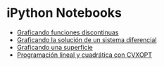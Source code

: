 iPython Notebooks
=================

* [Graficando funciones discontinuas](http://nbviewer.ipython.org/github/darkrho/ipynb/blob/master/000-graficando-funciones-discontinuas.ipynb)
* [Graficando la solución de un sistema diferencial](http://nbviewer.ipython.org/github/darkrho/ipynb/blob/master/000-graficando-sistema-diferencial.ipynb)
* [Graficando una superficie](http://nbviewer.ipython.org/github/darkrho/ipynb/blob/master/000-graficando-una-superficie.ipynb)
* [Programación lineal y cuadrática con CVXOPT](http://nbviewer.ipython.org/github/darkrho/ipynb/blob/master/000-programacion-lineal-y-cuadratica-con-cvxopt.ipynb)
